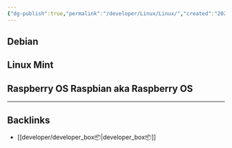 ```yaml
---
{"dg-publish":true,"permalink":"/developer/Linux/Linux/","created":"2024-02-29T22:19:56.064-06:00","updated":"2024-03-01T00:21:34.000-06:00"}
---
```


## Debian

## Linux Mint

## Raspberry OS Raspbian aka Raspberry OS


---
## Backlinks
- [[developer/developer_box📦\|developer_box📦]]